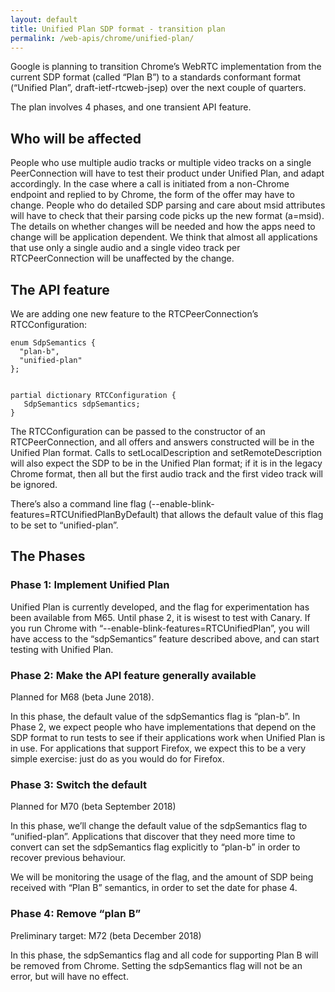 ```yaml
---
layout: default
title: Unified Plan SDP format - transition plan
permalink: /web-apis/chrome/unified-plan/
---
```

Google is planning to transition Chrome’s WebRTC implementation from the current SDP format (called “Plan B”) to a standards conformant format (“Unified Plan”, draft-ietf-rtcweb-jsep) over the next couple of quarters.

The plan involves 4 phases, and one transient API feature.

## Who will be affected
People who use multiple audio tracks or multiple video tracks on a single PeerConnection will have to test their product under Unified Plan, and adapt accordingly. In the case where a call is initiated from a non-Chrome endpoint and replied to by Chrome, the form of the offer may have to change.
People who do detailed SDP parsing and care about msid attributes will have to check that their parsing code picks up the new format (a=msid).
The details on whether changes will be needed and how the apps need to change will be application dependent. We think that almost all applications that use only a single audio and a single video track per RTCPeerConnection will be unaffected by the change.
## The API feature
We are adding one new feature to the RTCPeerConnection’s RTCConfiguration:
```
enum SdpSemantics {
  "plan-b",
  "unified-plan"
};


partial dictionary RTCConfiguration {
   SdpSemantics sdpSemantics;
}
```
The RTCConfiguration can be passed to the constructor of an RTCPeerConnection, and all offers and answers constructed will be in the Unified Plan format. Calls to setLocalDescription and setRemoteDescription will also expect the SDP to be in the Unified Plan format; if it is in the legacy Chrome format, then all but the first audio track and the first video track will be ignored.

There’s also a command line flag (--enable-blink-features=RTCUnifiedPlanByDefault) that allows the default value of this flag to be set to “unified-plan”.
## The Phases

### Phase 1: Implement Unified Plan
Unified Plan is currently developed, and the flag for experimentation has been available from M65. Until phase 2, it is wisest to test with Canary.
If you run Chrome with “--enable-blink-features=RTCUnifiedPlan”, you will have access to the “sdpSemantics” feature described above, and can start testing with Unified Plan.

### Phase 2: Make the API feature generally available
Planned for M68 (beta June 2018).

In this phase, the default value of the sdpSemantics flag is “plan-b”.
In Phase 2, we expect people who have implementations that depend on the SDP format to run tests to see if their applications work when Unified Plan is in use.
For applications that support Firefox, we expect this to be a very simple exercise: just do as you would do for Firefox.

### Phase 3: Switch the default

Planned for M70 (beta September 2018)

In this phase, we’ll change the default value of the sdpSemantics flag to “unified-plan”.
Applications that discover that they need more time to convert can set the sdpSemantics flag explicitly to “plan-b” in order to recover previous behaviour.

We will be monitoring the usage of the flag, and the amount of SDP being received with “Plan B” semantics, in order to set the date for phase 4.
### Phase 4: Remove “plan B”
Preliminary target: M72 (beta December 2018)

In this phase, the sdpSemantics flag and all code for supporting Plan B will be removed from Chrome. Setting the sdpSemantics flag will not be an error, but will have no effect.

